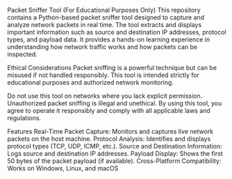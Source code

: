 Packet Sniffer Tool (For Educational Purposes Only) This repository contains a Python-based packet sniffer tool designed to capture and analyze network packets in real time. The tool extracts and displays important information such as source and destination IP addresses, protocol types, and payload data. It provides a hands-on learning experience in understanding how network traffic works and how packets can be inspected.

 Ethical Considerations Packet sniffing is a powerful technique but can be misused if not handled responsibly. This tool is intended strictly for educational purposes and authorized network monitoring.

Do not use this tool on networks where you lack explicit permission. Unauthorized packet sniffing is illegal and unethical. By using this tool, you agree to operate it responsibly and comply with all applicable laws and regulations.

Features Real-Time Packet Capture: Monitors and captures live network packets on the host machine. Protocol Analysis: Identifies and displays protocol types (TCP, UDP, ICMP, etc.). Source and Destination Information: Logs source and destination IP addresses. Payload Display: Shows the first 50 bytes of the packet payload (if available). Cross-Platform Compatibility: Works on Windows, Linux, and macOS
